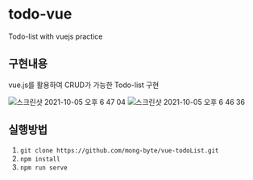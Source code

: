 # todo-vue
Todo-list with vuejs practice

## 구현내용
vue.js를 활용하여 CRUD가 가능한 Todo-list 구현


![스크린샷 2021-10-05 오후 6 47 04](https://user-images.githubusercontent.com/75971035/136000558-e839421d-6576-4920-8c26-aa81e8b67203.png)
![스크린샷 2021-10-05 오후 6 46 36](https://user-images.githubusercontent.com/75971035/136000583-25dffe4d-0aa4-4994-b3b3-2b0999a221eb.png)

## 실행방법
1. `git clone https://github.com/mong-byte/vue-todoList.git`
2. `npm install`
3. `npm run serve`
